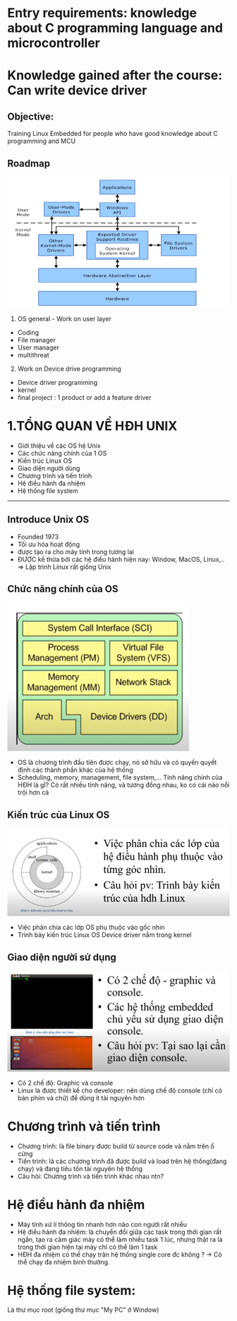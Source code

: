 # Entry requirements: knowledge about C programming language and microcontroller
# Knowledge gained after the course: Can write device driver

## Objective: 
Training Linux Embedded for people who have good knowledge about C programming and MCU
## Roadmap
![](image.png) 
1. OS general - Work on user layer
- Coding
- File manager
- User manager
- multithreat
2. Work on Device drive programming
- Device driver programming
- kernel 
- final project : 1 product or add a feature driver 

# 1.TỔNG QUAN VỀ HĐH UNIX
- Giới thiệu về các OS hệ Unix
- Các chức năng chính của 1 OS
- Kiến trúc Linux OS
- Giao diện người dùng
- Chương trình và tiến trình
- Hệ điều hành đa nhiệm
- Hệ thống file system
---------------------------------------------------------------------
## Introduce Unix OS
- Founded 1973
- Tối ưu hóa hoạt động
- được tạo ra cho máy tính trong tương lai
- ĐƯỢC kế thừa bởi các hệ điều hành hiện nay: Window, MacOS, Linux,..
=> Lập trình Linux rất giống Unix
## Chức năng chính của OS
![Alt text](image-1.png)
- OS là chương trình đầu tiên được chạy, nó sở hữu và có quyền quyết định các thành phần khác của hệ thống
- Scheduling, memory, management, file system,...
    Tính năng chính của HĐH là gÌ?
Có rất nhiều tính năng, và tương đồng nhau, ko có cái nào nổi trội hơn cả
## Kiến trúc của Linux OS
![Alt text](image-2.png)
- Việc phân chia các lớp OS phụ thuộc vào gốc nhìn
- Trình bày kiến trúc Linux OS
    Device driver nằm trong kernel 
## Giao diện người sử dụng 
![Alt text](image-3.png)
- Có 2 chế độ: Graphic và console     
- Linux là được thiết kế cho developer: nên dùng chế độ console (chỉ có bàn phím và chữ) để dùng ít tài nguyên hơn
# Chương trình và tiến trình 
- Chương trình: là file binary được build từ source code và nằm trên ổ cứng
- Tiến trình: là các chương trình đã được build và load trên hệ thống(đang chạy) và đang tiêu tốn tài nguyên hệ thống
- Câu hỏi: Chương trình và tiến trình khác nhau ntn?
# Hệ điều hành đa nhiệm
- Máy tính xử lí thông tin nhanh hơn não con người rất nhiều
- Hệ điều hành đa nhiệm: là chuyển đổi giữa các task trong thời gian rất ngắn, tạo ra cảm giác máy có thể làm nhiều task 1 lúc, nhưng thật ra là trong thời gian hiện tại máy chỉ có thể làm 1 task 
- HĐH đa nhiệm có thể chạy trân hệ thống single core đc không ?
    -> Có thể chạy đa nhiệm bình thường.
# Hệ thống file system:
Là thư mục root (giống thư mục "My PC" ở Window)

